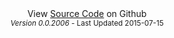 <footer>
<center><medium>View <a href="https://github.com/sparsedata/cluster-analysis" target="_blank" title="SparseData Cluster Source Code">Source Code</a> on Github</medium></center>
<center><small><em>Version 0.0.2006</em> - Last Updated 2015-07-15</small></center>
</footer>
